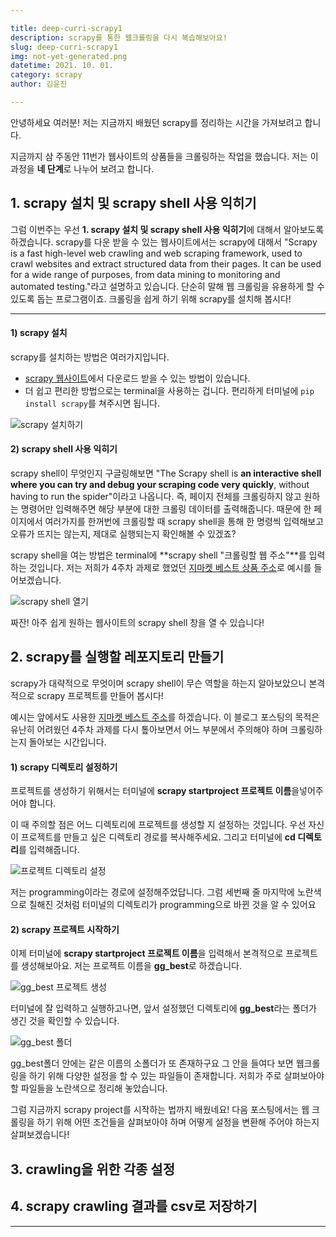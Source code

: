 ```yaml
---

title: deep-curri-scrapy1
description: scrapy를 통한 웹크롤링을 다시 복습해보아요!
slug: deep-curri-scrapy1
img: not-yet-generated.png
datetime: 2021. 10. 01.
category: scrapy 
author: 김윤진

---
```




안녕하세요 여러분!
저는 지금까지 배웠던 scrapy를 정리하는 시간을 가져보려고 합니다. 

지금까지 삼 주동안 11번가 웹사이트의 상품들을 크롤링하는 작업을 했습니다.
저는 이 과정을 **네 단계**로 나누어 보려고 합니다. 
## 1. scrapy 설치 및 scrapy shell 사용 익히기

그럼 이번주는 우선 **1. scrapy 설치 및 scrapy shell 사용 익히기**에 대해서 알아보도록 하겠습니다. 
scrapy를 다운 받을 수 있는 웹사이트에서는 scrapy에 대해서 "Scrapy is a fast high-level web crawling and web scraping framework, used to crawl websites and extract structured data from their pages. It can be used for a wide range of purposes, from data mining to monitoring and automated testing."라고 설명하고 있습니다. 단순히 말해 웹 크롤링을 유용하게 할 수 있도록 돕는 프로그램이죠. 크롤링을 쉽게 하기 위해 scrapy를 설치해 봅시다!

***

#### 1) scrapy 설치

scrapy를 설치하는 방법은 여러가지입니다. 

- [scrapy 웹사이트](https://docs.scrapy.org/en/latest/)에서 다운로드 받을 수 있는 방법이 있습니다. 
- 더 쉽고 편리한 방법으로는 terminal을 사용하는 겁니다. 편리하게 터미널에 ```pip install scrapy```를 쳐주시면 됩니다. 

![scrapy 설치하기](/static/deep-curri-scrapy1/1.블로그_1.png)



#### 2) scrapy shell 사용 익히기

scrapy shell이 무엇인지 구글링해보면 "The Scrapy shell is **an interactive shell where you can try and debug your scraping code very quickly**, without having to run the spider"이라고 나옵니다.  즉, 페이지 전체를 크롤링하지 않고 원하는 명령어만 입력해주면 해당 부분에 대한 크롤링 데이터를 출력해줍니다. 때문에 한 페이지에서 여러가지를 한꺼번에 크롤링할 때 scrapy shell을 통해 한 명령씩 입력해보고 오류가 뜨지는 않는지, 제대로 실행되는지 확인해볼 수 있겠죠?

scrapy shell을 여는 방법은 terminal에 **scrapy shell "크롤링할 웹 주소"**를 입력하는 것입니다. 저는 저희가 4주차 과제로 했었던 [지마켓 베스트 상품 주소](http://corners.gmarket.co.kr/Bestsellers)로 예시를 들어보겠습니다. 



![scrapy shell 열기](/deep-curri-scrapy1/1.블로그_2.png)



짜잔! 아주 쉽게 원하는 웹사이트의 scrapy shell 창을 열 수 있습니다!



## 2. scrapy를 실행할 레포지토리 만들기

scrapy가 대략적으로 무엇이며 scrapy shell이 무슨 역할을 하는지 알아보았으니 본격적으로 scrapy 프로젝트를 만들어 봅시다!

예시는 앞에서도 사용한 [지마켓 베스트 주소](http://corners.gmarket.co.kr/Bestsellers)를 하겠습니다. 이 블로그 포스팅의 목적은 유난히 어려웠던 4주차 과제를 다시 톺아보면서 어느 부분에서 주의해야 하며 크롤링하는지 돌아보는 시간입니다. 

#### 1) scrapy 디렉토리 설정하기

프로젝트를 생성하기 위해서는 터미널에 **scrapy startproject 프로젝트 이름**을넣어주어야 합니다. 

이 때 주의할 점은 어느 디렉토리에 프로젝트를 생성할 지 설정하는 것입니다. 우선 자신이 프로젝트를 만들고 싶은 디렉토리 경로를 복사해주세요. 그리고 터미널에 **cd 디렉토리**를 입력해줍니다. 

![프로젝트 디렉토리 설정](/deep-curri-scrapy2/2.블로그_1.png)

저는 programming이라는 경로에 설정해주었답니다. 그럼 세번째 줄 마지막에 노란색으로 칠해진 것처럼 터미널의 디렉토리가 programming으로 바뀐 것을 알 수 있어요



#### 2) scrapy 프로젝트 시작하기

이제 터미널에 **scrapy startproject 프로젝트 이름**을 입력해서 본격적으로 프로젝트를 생성해보아요. 저는 프로젝트 이름을 **gg_best**로 하겠습니다.

![gg_best 프로젝트 생성](/deep-curri-scrapy2/2.블로그_2.png)

터미널에 잘 입력하고 실행하고나면, 앞서 설정했던 디렉토리에 **gg_best**라는 폴더가 생긴 것을 확인할 수 있습니다.

![gg_best 폴더](/deep-curri-scrapy2/2.블로그_3.png)

gg_best폴더 안에는 같은 이름의 소폴더가 또 존재하구요 그 안을 들여다 보면 웹크롤링을 하기 위해 다양한 설정을 할 수 있는 파일들이 존재합니다. 저희가 주로 살펴보아야 할 파일들을 노란색으로 정리해 놓았습니다. 



그럼 지금까지 scrapy project를 시작하는 법까지 배웠네요! 다음 포스팅에서는 웹 크롤링을 하기 위해 어떤 조건들을 살펴보아야 하며 어떻게 설정을 변환해 주어야 하는지 살펴보겠습니다!

## 3. crawling을 위한 각종 설정

## 4. scrapy crawling 결과를 csv로 저장하기



***

